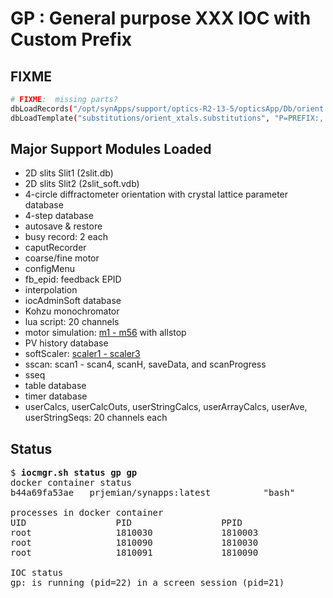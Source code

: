 # GP : General purpose XXX IOC with Custom Prefix

## FIXME

```bash
# FIXME:  missing parts?
dbLoadRecords("/opt/synApps/support/optics-R2-13-5/opticsApp/Db/orient.db", "P=PREFIX:,O=_0,PREC=6")
dbLoadTemplate("substitutions/orient_xtals.substitutions", "P=PREFIX:, O=_0, PREC=6")
```

## Major Support Modules Loaded

- 2D slits Slit1 (2slit.db)
- 2D slits Slit2 (2slit_soft.vdb)
- 4-circle diffractometer orientation with crystal lattice parameter database
- 4-step database
- autosave & restore
- busy record: 2 each
- caputRecorder
- coarse/fine motor
- configMenu
- fb_epid: feedback EPID
- interpolation
- iocAdminSoft database
- Kohzu monochromator
- lua script: 20 channels
- motor simulation: [m1 - m56](gp_motors.md) with allstop
- PV history database
- softScaler: [scaler1 - scaler3](gp_scalers.md)
- sscan: scan1 - scan4, scanH, saveData, and scanProgress
- sseq
- table database
- timer database
- userCalcs, userCalcOuts, userStringCalcs, userArrayCalcs, userAve, userStringSeqs: 20 channels each

## Status

<pre>
$ <b>iocmgr.sh status gp gp</b>
docker container status
b44a69fa53ae   prjemian/synapps:latest          "bash"                    2 minutes ago   Up 2 minutes                         iocgp

processes in docker container
UID                 PID                 PPID                C                   STIME               TTY                 TIME                CMD
root                1810030             1810003             0                   17:10               pts/0               00:00:00            bash
root                1810090             1810030             0                   17:10               ?                   00:00:00            SCREEN -dm -S gp: -h 5000 /opt/synApps/iocs/iocgp/iocBoot/iocgp/softioc/../../../bin/linux-x86_64/gp st.cmd.Linux
root                1810091             1810090             1                   17:10               ?                   00:00:02            /opt/synApps/iocs/iocgp/iocBoot/iocgp/softioc/../../../bin/linux-x86_64/gp st.cmd.Linux

IOC status
gp: is running (pid=22) in a screen session (pid=21)
</pre>
